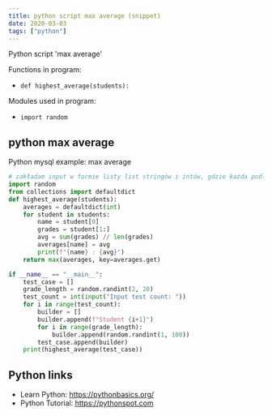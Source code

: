 ```yaml
---
title: python script max average (snippet)
date: 2020-03-03
tags: ["python"]
---
```

Python script 'max average'

Functions in program: 
* `def highest_average(students):`

Modules used in program: 
* `import random`

## python max average

Python mysql example: max average

```python
# zakładam input w formie listy list stringów i intów, gdzie każda podlista to ["imię", ocena, ocena, ocena, ocena]
import random
from collections import defaultdict
def highest_average(students):
    averages = defaultdict(int)
    for student in students:
        name = student[0]
        grades = student[1:]
        avg = sum(grades) // len(grades)
        averages[name] = avg
        print(f"{name} : {avg}")
    return max(averages, key=averages.get)

if __name__ == "__main__":
    test_case = []
    grade_length = random.randint(2, 20)
    test_count = int(input("Input test count: "))
    for i in range(test_count):
        builder = []
        builder.append(f"Student {i+1}")
        for i in range(grade_length):
            builder.append(random.randint(1, 100))
        test_case.append(builder)
    print(highest_average(test_case))


```

## Python links

- Learn Python: https://pythonbasics.org/
- Python Tutorial: https://pythonspot.com
